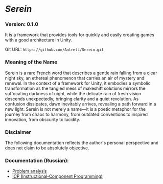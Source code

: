 # ***Serein***

### Version: **0.1.0**
It is a framework that provides tools for quickly and easily creating games with a good architecture in Unity.

Git URL: `https://github.com/AntrelL/Serein.git`

### **Meaning of the Name**<br>
Serein is a rare French word that describes a gentle rain falling from a clear night sky, an ethereal phenomenon that carries an air of mystery and renewal. In the context of a framework for Unity, it embodies a symbolic transformation as the tangled mess of makeshift solutions mirrors the suffocating darkness of night, while the delicate rain of fresh vision descends unexpectedly, bringing clarity and a quiet revolution. As confusion dissipates, dawn inevitably arrives, revealing a path forward in a new light. Serein is not merely a name—it is a poetic metaphor for the journey from chaos to harmony, from outdated conventions to inspired innovation, from obscurity to lucidity.

### **Disclaimer**<br>
The following documentation reflects the author's personal perspective and does not claim to be absolutely objective.

### Documentation (Russian):
- [Problem analysis](./Docs/Russian/ProblemAnalysis.md)
- [ICP (Instructional-Component Programming)](./Docs/Russian/ICP.md)